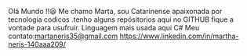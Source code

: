Olá Mundo !!😃
Me chamo Marta, sou Catarinense apaixonada por tecnologia codicos .tenho alguns repósitorios aqui no GITHUB fique a vontade para usufruir.
Linguagem mais  usada aqui C#
Meu contato:martaneris35@gmail.com
https://www.linkedin.com/in/martha-neris-140aaa209/
